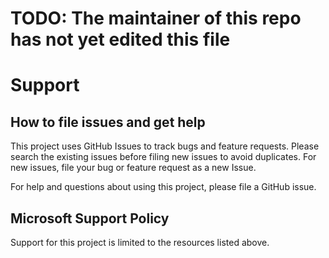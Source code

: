 # TODO: The maintainer of this repo has not yet edited this file


# Support

## How to file issues and get help  

This project uses GitHub Issues to track bugs and feature requests. Please search the existing 
issues before filing new issues to avoid duplicates.  For new issues, file your bug or 
feature request as a new Issue.

For help and questions about using this project, please file a GitHub issue.

## Microsoft Support Policy  

Support for this project is limited to the resources listed above.
